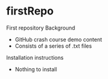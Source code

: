 # firstRepo
First repository
Background
* GitHub crash course demo content
* Consists of a series of .txt files

Installation instructions
- Nothing to install
